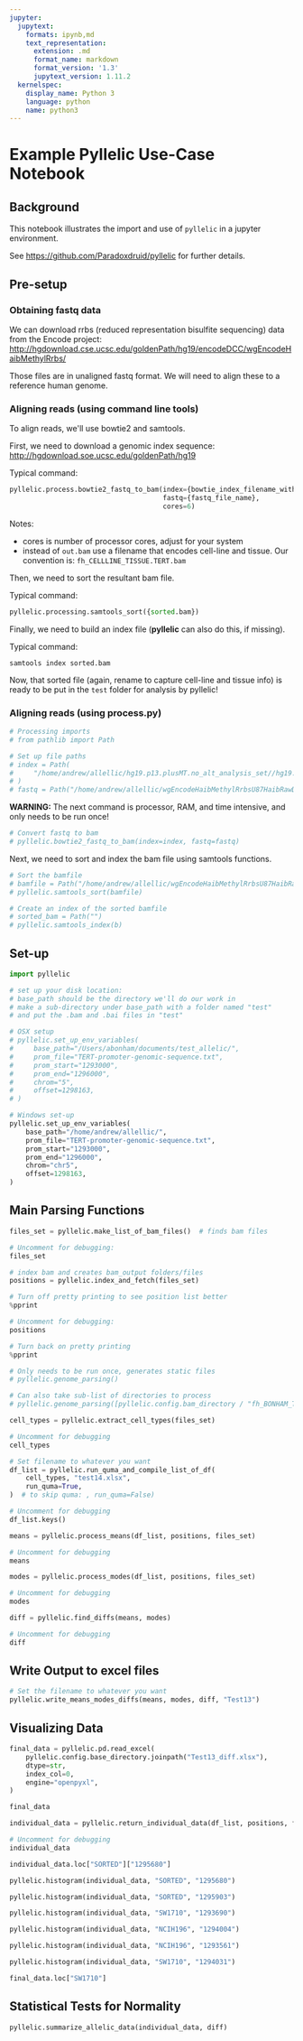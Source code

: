 ```yaml
---
jupyter:
  jupytext:
    formats: ipynb,md
    text_representation:
      extension: .md
      format_name: markdown
      format_version: '1.3'
      jupytext_version: 1.11.2
  kernelspec:
    display_name: Python 3
    language: python
    name: python3
---
```


# Example Pyllelic Use-Case Notebook


## Background


This notebook illustrates the import and use of `pyllelic` in a jupyter environment.

See https://github.com/Paradoxdruid/pyllelic for further details.


## Pre-setup


### Obtaining fastq data


We can download rrbs (reduced representation bisulfite sequencing) data from the Encode project:
http://hgdownload.cse.ucsc.edu/goldenPath/hg19/encodeDCC/wgEncodeHaibMethylRrbs/


Those files are in unaligned fastq format.  We will need to align these to a reference human genome.

<!-- #region heading_collapsed=true -->
### Aligning reads (using command line tools)
<!-- #endregion -->

<!-- #region hidden=true -->
To align reads, we'll use bowtie2 and samtools.
<!-- #endregion -->

<!-- #region hidden=true -->
First, we need to download a genomic index sequence: http://hgdownload.soe.ucsc.edu/goldenPath/hg19
<!-- #endregion -->

<!-- #region hidden=true -->
Typical command:
```python
pyllelic.process.bowtie2_fastq_to_bam(index={bowtie_index_filename_without_suffix},
                                      fastq={fastq_file_name},
                                      cores=6)
```

Notes:
* cores is number of processor cores, adjust for your system
* instead of `out.bam` use a filename that encodes cell-line and tissue.  Our convention is: `fh_CELLLINE_TISSUE.TERT.bam`
<!-- #endregion -->

<!-- #region hidden=true -->
Then, we need to sort the resultant bam file.

Typical command:
```python
pyllelic.processing.samtools_sort({sorted.bam})
```
<!-- #endregion -->

<!-- #region hidden=true -->
Finally, we need to build an index file (**pyllelic** can also do this, if missing).

Typical command:
```shell
samtools index sorted.bam
```
<!-- #endregion -->

<!-- #region hidden=true -->
Now, that sorted file (again, rename to capture cell-line and tissue info) is ready to be put in the `test` folder for analysis by pyllelic!
<!-- #endregion -->

### Aligning reads (using process.py)

```python
# Processing imports
# from pathlib import Path
```

```python
# Set up file paths
# index = Path(
#     "/home/andrew/allellic/hg19.p13.plusMT.no_alt_analysis_set//hg19.p13.plusMT.no_alt_analysis_set"
# )
# fastq = Path("/home/andrew/allellic/wgEncodeHaibMethylRrbsU87HaibRawDataRep1.fastq.gz")
```

**WARNING:** The next command is processor, RAM, and time intensive, and only needs to be run once!

```python
# Convert fastq to bam
# pyllelic.bowtie2_fastq_to_bam(index=index, fastq=fastq)
```

Next, we need to sort and index the bam file using samtools functions.

```python
# Sort the bamfile
# bamfile = Path("/home/andrew/allellic/wgEncodeHaibMethylRrbsU87HaibRawDataRep1.bam")
# pyllelic.samtools_sort(bamfile)
```

```python
# Create an index of the sorted bamfile
# sorted_bam = Path("")
# pyllelic.samtools_index(b)
```

## Set-up

```python
import pyllelic
```

```python
# set up your disk location:
# base_path should be the directory we'll do our work in
# make a sub-directory under base_path with a folder named "test"
# and put the .bam and .bai files in "test"

# OSX setup
# pyllelic.set_up_env_variables(
#     base_path="/Users/abonham/documents/test_allelic/",
#     prom_file="TERT-promoter-genomic-sequence.txt",
#     prom_start="1293000",
#     prom_end="1296000",
#     chrom="5",
#     offset=1298163,
# )

# Windows set-up
pyllelic.set_up_env_variables(
    base_path="/home/andrew/allellic/",
    prom_file="TERT-promoter-genomic-sequence.txt",
    prom_start="1293000",
    prom_end="1296000",
    chrom="chr5",
    offset=1298163,
)
```

## Main Parsing Functions

```python
files_set = pyllelic.make_list_of_bam_files()  # finds bam files
```

```python
# Uncomment for debugging:
files_set
```

```python
# index bam and creates bam_output folders/files
positions = pyllelic.index_and_fetch(files_set)
```

```python
# Turn off pretty printing to see position list better
%pprint
```

```python
# Uncomment for debugging:
positions
```

```python
# Turn back on pretty printing
%pprint
```

```python
# Only needs to be run once, generates static files
# pyllelic.genome_parsing()

# Can also take sub-list of directories to process
# pyllelic.genome_parsing([pyllelic.config.bam_directory / "fh_BONHAM_TISSUE.TERT.bam"])
```

```python
cell_types = pyllelic.extract_cell_types(files_set)
```

```python
# Uncomment for debugging
cell_types
```

```python
# Set filename to whatever you want
df_list = pyllelic.run_quma_and_compile_list_of_df(
    cell_types, "test14.xlsx",
    run_quma=True,
)  # to skip quma: , run_quma=False)
```

```python
# Uncomment for debugging
df_list.keys()
```

```python
means = pyllelic.process_means(df_list, positions, files_set)
```

```python
# Uncomment for debugging
means
```

```python
modes = pyllelic.process_modes(df_list, positions, files_set)
```

```python
# Uncomment for debugging
modes
```

```python
diff = pyllelic.find_diffs(means, modes)
```

```python
# Uncomment for debugging
diff
```

## Write Output to excel files

```python
# Set the filename to whatever you want
pyllelic.write_means_modes_diffs(means, modes, diff, "Test13")
```

## Visualizing Data

```python
final_data = pyllelic.pd.read_excel(
    pyllelic.config.base_directory.joinpath("Test13_diff.xlsx"),
    dtype=str,
    index_col=0,
    engine="openpyxl",
)
```

```python
final_data
```

```python
individual_data = pyllelic.return_individual_data(df_list, positions, files_set)
```

```python
# Uncomment for debugging
individual_data
```

```python
individual_data.loc["SORTED"]["1295680"]
```

```python
pyllelic.histogram(individual_data, "SORTED", "1295680")
```

```python
pyllelic.histogram(individual_data, "SORTED", "1295903")
```

```python
pyllelic.histogram(individual_data, "SW1710", "1293690")
```

```python
pyllelic.histogram(individual_data, "NCIH196", "1294004")
```

```python
pyllelic.histogram(individual_data, "NCIH196", "1293561")
```

```python
pyllelic.histogram(individual_data, "SW1710", "1294031")
```

```python
final_data.loc["SW1710"]
```

## Statistical Tests for Normality

```python
pyllelic.summarize_allelic_data(individual_data, diff)
```

```python

```
